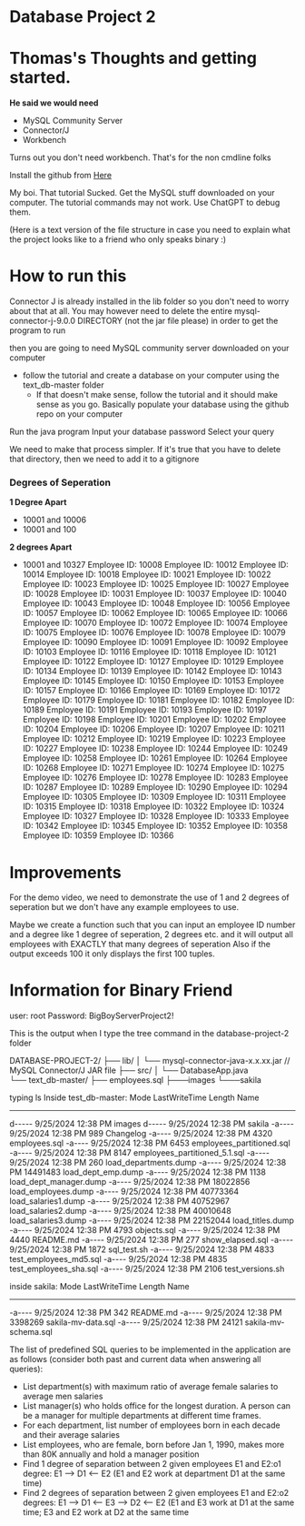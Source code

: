 # Database Project 2
 
# Thomas's Thoughts and getting started.
**He said we would need**
- MySQL Community Server
- Connector/J
- Workbench

Turns out you don't need workbench. That's for the non cmdline folks

Install the github from [Here](github.com/datacharmer/test_db)
 

 My boi. That tutorial Sucked. Get the MySQL stuff downloaded on your computer. The tutorial commands may not work. Use ChatGPT to debug them. 

 (Here is a text version of the file structure in case you need to explain what the project looks like to a friend who only speaks binary :)



    
# How to run this
Connector J is already installed in the lib folder so you don't need to worry about that at all. You may however need to delete the entire mysql-connector-j-9.0.0 DIRECTORY (not the jar file please) in order to get the program to run

then you are going to need MySQL community server downloaded on your computer
- follow the tutorial and create a database on your computer using the text_db-master folder
    - If that doesn't make sense, follow the tutorial and it should make sense as you go. Basically populate your database using the github repo on your computer

Run the java program
Input your database password
Select your query

We need to make that process simpler. 
If it's true that you have to delete that directory, then we need to add it to a gitignore

### Degrees of Seperation

**1 Degree Apart**
- 10001 and 10006
- 10001 and 100


**2 degrees Apart**
- 10001 and 10327
Employee ID: 10008
Employee ID: 10012
Employee ID: 10014
Employee ID: 10018
Employee ID: 10021
Employee ID: 10022
Employee ID: 10023
Employee ID: 10025
Employee ID: 10027
Employee ID: 10028
Employee ID: 10031
Employee ID: 10037
Employee ID: 10040
Employee ID: 10043
Employee ID: 10048
Employee ID: 10056
Employee ID: 10057
Employee ID: 10062
Employee ID: 10065
Employee ID: 10066
Employee ID: 10070
Employee ID: 10072
Employee ID: 10074
Employee ID: 10075
Employee ID: 10076
Employee ID: 10078
Employee ID: 10079
Employee ID: 10090
Employee ID: 10091
Employee ID: 10092
Employee ID: 10103
Employee ID: 10116
Employee ID: 10118
Employee ID: 10121
Employee ID: 10122
Employee ID: 10127
Employee ID: 10129
Employee ID: 10134
Employee ID: 10139
Employee ID: 10142
Employee ID: 10143
Employee ID: 10145
Employee ID: 10150
Employee ID: 10153
Employee ID: 10157
Employee ID: 10166
Employee ID: 10169
Employee ID: 10172
Employee ID: 10179
Employee ID: 10181
Employee ID: 10182
Employee ID: 10189
Employee ID: 10191
Employee ID: 10193
Employee ID: 10197
Employee ID: 10198
Employee ID: 10201
Employee ID: 10202
Employee ID: 10204
Employee ID: 10206
Employee ID: 10207
Employee ID: 10211
Employee ID: 10212
Employee ID: 10219
Employee ID: 10223
Employee ID: 10227
Employee ID: 10238
Employee ID: 10244
Employee ID: 10249
Employee ID: 10258
Employee ID: 10261
Employee ID: 10264
Employee ID: 10268
Employee ID: 10271
Employee ID: 10274
Employee ID: 10275
Employee ID: 10276
Employee ID: 10278
Employee ID: 10283
Employee ID: 10287
Employee ID: 10289
Employee ID: 10290
Employee ID: 10294
Employee ID: 10305
Employee ID: 10309
Employee ID: 10311
Employee ID: 10315
Employee ID: 10318
Employee ID: 10322
Employee ID: 10324
Employee ID: 10327
Employee ID: 10328
Employee ID: 10333
Employee ID: 10342
Employee ID: 10345
Employee ID: 10352
Employee ID: 10358
Employee ID: 10359
Employee ID: 10366

# Improvements

For the demo video, we need to demonstrate the use of 1 and 2 degrees of seperation but we don't have any example employees to use. 

Maybe we create a function such that you can input an employee ID number and a degree like 1 degree of seperation, 2 degrees etc. and it will output all employees with EXACTLY that many degrees of seperation
Also if the output exceeds 100 it only displays the first 100 tuples. 



# Information for Binary Friend

user: root 
Password: BigBoyServerProject2!

This is the output when I type the tree command in the database-project-2 folder

 DATABASE-PROJECT-2/
├── lib/
│   └── mysql-connector-java-x.x.xx.jar  // MySQL Connector/J JAR file
├── src/
│   └── DatabaseApp.java                   
└── text_db-master/
    ├── employees.sql
    ├───images
    └───sakila


typing ls Inside test_db-master:
Mode                 LastWriteTime         Length Name
----                 -------------         ------ ----
d-----         9/25/2024  12:38 PM                images
d-----         9/25/2024  12:38 PM                sakila
-a----         9/25/2024  12:38 PM            989 Changelog
-a----         9/25/2024  12:38 PM           4320 employees.sql
-a----         9/25/2024  12:38 PM           6453 employees_partitioned.sql
-a----         9/25/2024  12:38 PM           8147 employees_partitioned_5.1.sql
-a----         9/25/2024  12:38 PM            260 load_departments.dump
-a----         9/25/2024  12:38 PM       14491483 load_dept_emp.dump
-a----         9/25/2024  12:38 PM           1138 load_dept_manager.dump
-a----         9/25/2024  12:38 PM       18022856 load_employees.dump
-a----         9/25/2024  12:38 PM       40773364 load_salaries1.dump
-a----         9/25/2024  12:38 PM       40752967 load_salaries2.dump
-a----         9/25/2024  12:38 PM       40010648 load_salaries3.dump
-a----         9/25/2024  12:38 PM       22152044 load_titles.dump
-a----         9/25/2024  12:38 PM           4793 objects.sql
-a----         9/25/2024  12:38 PM           4440 README.md
-a----         9/25/2024  12:38 PM            277 show_elapsed.sql
-a----         9/25/2024  12:38 PM           1872 sql_test.sh
-a----         9/25/2024  12:38 PM           4833 test_employees_md5.sql
-a----         9/25/2024  12:38 PM           4835 test_employees_sha.sql
-a----         9/25/2024  12:38 PM           2106 test_versions.sh


inside sakila:
Mode                 LastWriteTime         Length Name
----                 -------------         ------ ----
-a----         9/25/2024  12:38 PM            342 README.md
-a----         9/25/2024  12:38 PM        3398269 sakila-mv-data.sql
-a----         9/25/2024  12:38 PM          24121 sakila-mv-schema.sql

The list of predefined SQL queries to be implemented in the application are as follows (consider both past and current data when answering all queries):  
- List department(s) with maximum ratio of average female salaries to average men salaries 
- List manager(s) who holds office for the longest duration. A person can be a manager for multiple departments at different time frames.
- For each department, list number of employees born in each decade and their average salaries
- List employees, who are female, born before Jan 1, 1990, makes more than 80K annually and hold a manager position
- Find 1 degree of separation between 2 given employees E1 and E2:o1 degree: E1 --> D1 <-- E2 (E1 and E2 work at department D1 at the same time)
- Find 2 degrees of separation between 2 given employees E1 and E2:o2 degrees: E1 --> D1 <-- E3 --> D2 <-- E2 (E1 and E3 work at D1 at the same time; E3 and E2 work at D2 at the same time


